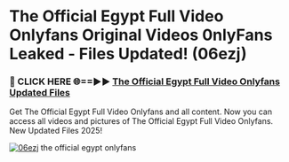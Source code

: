 # The Official Egypt Full Video Onlyfans Original Videos 0nlyFans Leaked - Files Updated! (06ezj)

<h3>🔴 CLICK HERE 🌐==►► <a href="https://best4dudes.click/HH4t6V" rel="nofollow">The Official Egypt Full Video Onlyfans Updated Files</a></h3>

Get The Official Egypt Full Video Onlyfans and all content. Now you can access all videos and pictures of The Official Egypt Full Video Onlyfans. New Updated Files 2025!

[![06ezj](https://github.com/user-attachments/assets/8c521d6e-e6e3-4a75-9320-d58ab9d79d5b)](https://best4dudes.click/HH4t6V)
the official egypt onlyfans